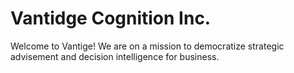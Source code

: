 # Vantidge Cognition Inc.

Welcome to Vantige! We are on a mission to democratize strategic advisement and decision intelligence for business.
